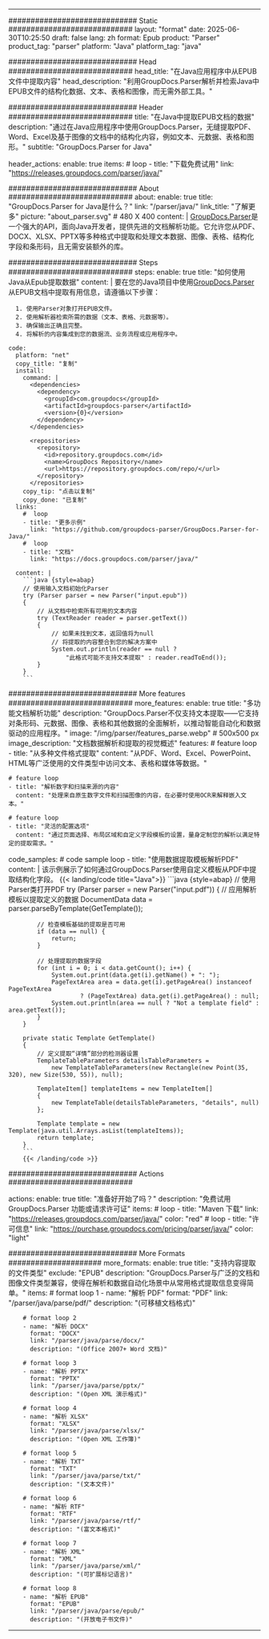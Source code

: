


---
############################# Static ############################
layout: "format"
date:  2025-06-30T10:25:50
draft: false
lang: zh
format: Epub
product: "Parser"
product_tag: "parser"
platform: "Java"
platform_tag: "java"

############################# Head ############################
head_title: "在Java应用程序中从EPUB文件中提取内容"
head_description: "利用GroupDocs.Parser解析并检索Java中EPUB文件的结构化数据、文本、表格和图像，而无需外部工具。"

############################# Header ############################
title: "在Java中提取EPUB文档的数据" 
description: "通过在Java应用程序中使用GroupDocs.Parser，无缝提取PDF、Word、Excel及基于图像的文档中的结构化内容，例如文本、元数据、表格和图形。"
subtitle: "GroupDocs.Parser for Java" 

header_actions:
  enable: true
  items:
    #  loop
    - title: "下载免费试用"
      link: "https://releases.groupdocs.com/parser/java/"
      
############################# About ############################
about:
    enable: true
    title: "GroupDocs.Parser for Java是什么？"
    link: "/parser/java/"
    link_title: "了解更多"
    picture: "about_parser.svg" # 480 X 400
    content: |
       [GroupDocs.Parser](/parser/java/)是一个强大的API，面向Java开发者，提供先进的文档解析功能。它允许您从PDF、DOCX、XLSX、PPTX等多种格式中提取和处理文本数据、图像、表格、结构化字段和条形码，且无需安装额外的库。

############################# Steps ############################
steps:
    enable: true
    title: "如何使用Java从Epub提取数据"
    content: |
      要在您的Java项目中使用[GroupDocs.Parser](/parser/java/)从EPUB文档中提取有用信息，请遵循以下步骤：
      
      1. 使用Parser对象打开EPUB文件。
      2. 使用解析器检索所需的数据（文本、表格、元数据等）。
      3. 确保输出正确且完整。
      4. 将解析的内容集成到您的数据流、业务流程或应用程序中。
   
    code:
      platform: "net"
      copy_title: "复制"
      install:
        command: |
          <dependencies>
            <dependency>
              <groupId>com.groupdocs</groupId>
              <artifactId>groupdocs-parser</artifactId>
              <version>{0}</version>
            </dependency>
          </dependencies>

          <repositories>
            <repository>
              <id>repository.groupdocs.com</id>
              <name>GroupDocs Repository</name>
              <url>https://repository.groupdocs.com/repo/</url>
            </repository>
          </repositories>
        copy_tip: "点击以复制"
        copy_done: "已复制"
      links:
        #  loop
        - title: "更多示例"
          link: "https://github.com/groupdocs-parser/GroupDocs.Parser-for-Java/"
        #  loop
        - title: "文档"
          link: "https://docs.groupdocs.com/parser/java/"
          
      content: |
        ```java {style=abap}
        // 使用输入文档初始化Parser
        try (Parser parser = new Parser("input.epub"))
        {
            // 从文档中检索所有可用的文本内容
            try (TextReader reader = parser.getText())
            {
                // 如果未找到文本，返回值将为null
                // 将提取的内容整合到您的解决方案中
                System.out.println(reader == null ? 
                    "此格式可能不支持文本提取" : reader.readToEnd());
            }
        }
        ```            

############################# More features ############################
more_features:
  enable: true
  title: "多功能文档解析功能"
  description: "GroupDocs.Parser不仅支持文本提取——它支持对条形码、元数据、图像、表格和其他数据的全面解析，以推动智能自动化和数据驱动的应用程序。"
  image: "/img/parser/features_parse.webp" # 500x500 px
  image_description: "文档数据解析和提取的视觉概述"
  features:
    # feature loop
    - title: "从多种文件格式提取"
      content: "从PDF、Word、Excel、PowerPoint、HTML等广泛使用的文件类型中访问文本、表格和媒体等数据。"

    # feature loop
    - title: "解析数字和扫描来源的内容"
      content: "处理来自原生数字文件和扫描图像的内容，在必要时使用OCR来解释嵌入文本。"

    # feature loop
    - title: "灵活的配置选项"
      content: "通过页面选择、布局区域和自定义字段模板的设置，量身定制您的解析以满足特定的提取需求。"
      
  code_samples:
    # code sample loop
    - title: "使用数据提取模板解析PDF"
      content: |
        该示例展示了如何通过GroupDocs.Parser使用自定义模板从PDF中提取结构化字段。
        {{< landing/code title="Java">}}
        ```java {style=abap}
        //  使用Parser类打开PDF
        try (Parser parser = new Parser("input.pdf"))
        {
            // 应用解析模板以提取定义的数据
            DocumentData data = parser.parseByTemplate(GetTemplate());

            // 检查模板基础的提取是否可用
            if (data == null) {
                return;
            }

            // 处理提取的数据字段
            for (int i = 0; i < data.getCount(); i++) {
                System.out.print(data.get(i).getName() + ": ");
                PageTextArea area = data.get(i).getPageArea() instanceof PageTextArea
                        ? (PageTextArea) data.get(i).getPageArea() : null;
                System.out.println(area == null ? "Not a template field" : area.getText());
            }
        }

        private static Template GetTemplate()
        {
            // 定义提取“详情”部分的检测器设置
            TemplateTableParameters detailsTableParameters = 
                new TemplateTableParameters(new Rectangle(new Point(35, 320), new Size(530, 55)), null);

            TemplateItem[] templateItems = new TemplateItem[]
            {
                new TemplateTable(detailsTableParameters, "details", null)
            };

            Template template = new Template(java.util.Arrays.asList(templateItems));
            return template;
        }
        ```
        {{< /landing/code >}}


############################# Actions ############################

actions:
  enable: true
  title: "准备好开始了吗？"
  description: "免费试用 GroupDocs.Parser 功能或请求许可证"
  items:
    #  loop
    - title: "Maven 下载"
      link: "https://releases.groupdocs.com/parser/java/"
      color: "red"
        #  loop
    - title: "许可信息"
      link: "https://purchase.groupdocs.com/pricing/parser/java/"
      color: "light"


############################# More Formats #####################
more_formats:
    enable: true
    title: "支持内容提取的文件类型"
    exclude: "EPUB"
    description: "GroupDocs.Parser与广泛的文档和图像文件类型兼容，使得在解析和数据自动化场景中从常用格式提取信息变得简单。"
    items: 
        # format loop 1
        - name: "解析 PDF"
          format: "PDF"
          link: "/parser/java/parse/pdf/"
          description: "(可移植文档格式)"
          
        # format loop 2
        - name: "解析 DOCX"
          format: "DOCX"
          link: "/parser/java/parse/docx/"
          description: "(Office 2007+ Word 文档)"
          
        # format loop 3
        - name: "解析 PPTX"
          format: "PPTX"
          link: "/parser/java/parse/pptx/"
          description: "(Open XML 演示格式)"
          
        # format loop 4
        - name: "解析 XLSX"
          format: "XLSX"
          link: "/parser/java/parse/xlsx/"
          description: "(Open XML 工作簿)"
          
        # format loop 5
        - name: "解析 TXT"
          format: "TXT"
          link: "/parser/java/parse/txt/"
          description: "(文本文件)"
          
        # format loop 6
        - name: "解析 RTF"
          format: "RTF"
          link: "/parser/java/parse/rtf/"
          description: "(富文本格式)"
          
        # format loop 7
        - name: "解析 XML"
          format: "XML"
          link: "/parser/java/parse/xml/"
          description: "(可扩展标记语言)"
          
        # format loop 8
        - name: "解析 EPUB"
          format: "EPUB"
          link: "/parser/java/parse/epub/"
          description: "(开放电子书文件)"
         
          

---